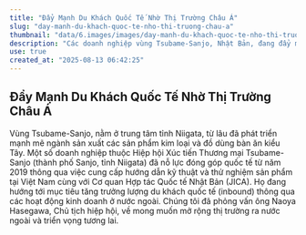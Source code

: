 ```yaml
---
title: "Đẩy Mạnh Du Khách Quốc Tế Nhờ Thị Trường Châu Á"
slug: "day-manh-du-khach-quoc-te-nho-thi-truong-chau-a"
thumbnail: "data/6.images/images/day-manh-du-khach-quoc-te-nho-thi-truong-chau-a.webp"
description: "Các doanh nghiệp vùng Tsubame-Sanjo, Nhật Bản, đang đẩy mạnh hợp tác quốc tế tại Việt Nam nhằm mục tiêu tăng cường thu hút du khách nước ngoài đến khu vực này."
use: true
created_at: "2025-08-13 06:42:25"
---
```


## Đẩy Mạnh Du Khách Quốc Tế Nhờ Thị Trường Châu Á

Vùng Tsubame-Sanjo, nằm ở trung tâm tỉnh Niigata, từ lâu đã phát triển mạnh mẽ ngành sản xuất các sản phẩm kim loại và đồ dùng bàn ăn kiểu Tây. Một số doanh nghiệp thuộc Hiệp hội Xúc tiến Thương mại Tsubame-Sanjo (thành phố Sanjo, tỉnh Niigata) đã nỗ lực đóng góp quốc tế từ năm 2019 thông qua việc cung cấp hướng dẫn kỹ thuật và thử nghiệm sản phẩm tại Việt Nam cùng với Cơ quan Hợp tác Quốc tế Nhật Bản (JICA). Họ đang hướng tới mục tiêu tăng trưởng lượng du khách quốc tế (inbound) thông qua các hoạt động kinh doanh ở nước ngoài. Chúng tôi đã phỏng vấn ông Naoya Hasegawa, Chủ tịch hiệp hội, về mong muốn mở rộng thị trường ra nước ngoài và triển vọng tương lai.